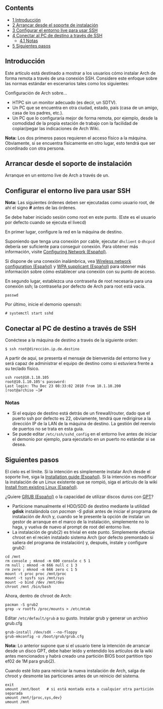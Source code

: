 ## Contents

*   [1 Introducción](#Introducci.C3.B3n)
*   [2 Arrancar desde el soporte de instalación](#Arrancar_desde_el_soporte_de_instalaci.C3.B3n)
*   [3 Configurar el entorno live para usar SSH](#Configurar_el_entorno_live_para_usar_SSH)
*   [4 Conectar al PC de destino a través de SSH](#Conectar_al_PC_de_destino_a_trav.C3.A9s_de_SSH)
    *   [4.1 Notas](#Notas)
*   [5 Siguientes pasos](#Siguientes_pasos)

## Introducción

Este artículo está destinado a mostrar a los usuarios cómo instalar Arch de forma remota a través de una conexión SSH. Considere este enfoque sobre las normas estándar en escenarios tales como los siguientes:

Configuración de Arch sobre...

*   HTPC sin un monitor adecuado (es decir, un SDTV).
*   Un PC que se encuentra en otra ciudad, estado, país (casa de un amigo, casa de los padres, etc.).
*   Un PC que lo configuraría mejor de forma remota, por ejemplo, desde la comodidad de la propia estación de trabajo con la facilidad de copiar/pegar las indicaciones de Arch Wiki.

**Nota:** Los dos primeros pasos requieren el acceso físico a la máquina. Obviamente, si se encuentra físicamente en otro lugar, esto tendrá que ser coordinado con otra persona.

## Arrancar desde el soporte de instalación

Arranque en un entorno live de Arch a través de un.

## Configurar el entorno live para usar SSH

**Nota:** Las siguientes órdenes deben ser ejecutadas como usuario root, de ahí el signo **#** antes de las órdenes.

Se debe haber iniciado sesión como root en este punto. (Este es el usuario por defecto cuando se ejecuta el livecd)

En primer lugar, configure la red en la máquina de destino.

Suponiendo que tenga una conexión por cable, ejecutar `dhclient` o `dhcpcd` debería ser suficiente para conseguir conexión. Para obtener más información, visite [Configuring Network (Español)](/index.php/Configuring_Network_(Espa%C3%B1ol) "Configuring Network (Español)").

Si dispone de una conexión inalámbrica, vea [Wireless network configuration (Español)](/index.php/Wireless_network_configuration_(Espa%C3%B1ol) "Wireless network configuration (Español)") y [WPA supplicant (Español)](/index.php/WPA_supplicant_(Espa%C3%B1ol) "WPA supplicant (Español)") para obtener más información sobre cómo establecer una conexión con su punto de acceso.

En segundo lugar, establezca una contraseña de root necesaria para una conexión ssh; la contraseña por defecto de Arch para root está vacía.

```
passwd

```

Por último, inicie el demonio openssh:

```
# systemctl start sshd

```

## Conectar al PC de destino a través de SSH

Conéctese a la máquina de destino a través de la siguiente orden:

```
$ ssh root@dirección.ip.de.destino

```

A partir de aquí, se presenta el mensaje de bienvenida del entorno live y será capaz de administrar el equipo de destino como si estuviera frente a su teclado físico.

```
ssh root@10.1.10.105
root@10.1.10.105's password: 
Last login: Thu Dec 23 08:33:02 2010 from 10.1.10.200
[root@archiso ~]#
```

### Notas

*   Si el equipo de destino está detrás de un firewall/router, dado que el puerto ssh por defecto es 22, obviamente, tendrá que redirigirse a la dirección IP de la LAN de la máquina de destino. La gestión del reenvío de puertos no se trata en esta guía.
*   Se puede editar `/etc/ssh/sshd_config` en el entorno live antes de iniciar el demonio por ejemplo, para ejecutarlo en un puerto no estándar si se desea.

## Siguientes pasos

El cielo es el límite. Si la intención es simplemente instalar Arch desde el soporte live, siga la [Installation guide (Español)](/index.php/Installation_guide_(Espa%C3%B1ol) "Installation guide (Español)"). Si la intención es modificar la instalación de un Linux existente que se rompió, siga el artículo de la wiki [Install from existing Linux (Español)](/index.php/Install_from_existing_Linux_(Espa%C3%B1ol) "Install from existing Linux (Español)").

¿Quiere [GRUB (Español)](/index.php/GRUB_(Espa%C3%B1ol) "GRUB (Español)") o la capacidad de utilizar discos duros con [GPT](/index.php/GUID_Partition_Table_(Espa%C3%B1ol) "GUID Partition Table (Español)")?

*   Particione manualmente el HDD/SDD de destino mediante la utilidad **gdisk** instalándola con *pacman -S gdisk* antes de iniciar el programa de instalación de Arch y, cuando se le presente la opción de instalar un gestor de arranque en el marco de la instalación, simplemente no lo haga, y vuelva de nuevo al prompt de root del entorno live.
*   La instalación de grub(2) es trivial en este punto. Simplemente efectúe chroot en el recién instalado sistema Arch (por defecto premontado si saliera del programa de instalación) y, después, instale y configure grub2:

```
cd /mnt
rm console ; mknod -m 600 console c 5 1
rm null ; mknod -m 666 null c 1 3
rm zero ; mknod -m 666 zero c 1 5
mount -t proc proc /mnt/proc
mount -t sysfs sys /mnt/sys
mount -o bind /dev /mnt/dev
chroot /mnt /bin/bash

```

Ahora, dentro de chroot de Arch:

```
pacman -S grub2
grep -v rootfs /proc/mounts > /etc/mtab

```

Editar `/etc/default/grub` a su gusto. Instalar grub y generar un archivo grub.cfg

```
grub-install /dev/sdX --no-floppy
grub-mkconfig -o /boot/grub/grub.cfg

```

**Nota:** Lo anterior supone que si el usuario tiene la intención de arrancar desde un disco GPT, debe haber leído y entendido los artículos de la wiki antes mencionados y habrá creado una partición BIOS boot partition tipo ef02 de 1M para grub(2).

Cuando esté listo para reiniciar la nueva instalación de Arch, salga de chroot y desmonte las particiones antes de un reinicio del sistema.

```
exit
umount /mnt/boot   # si está montada esta o cualquier otra partición separada
umount /mnt/{proc,sys,dev}
umount /mnt

```